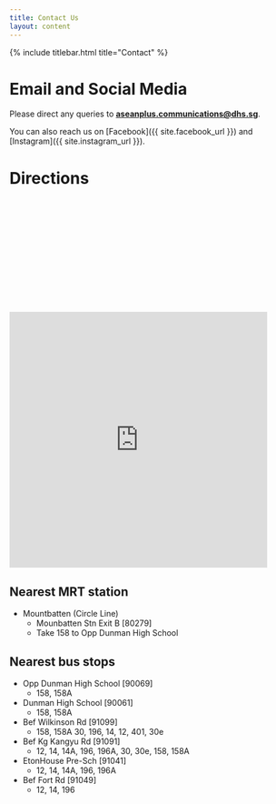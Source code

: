 ```yaml
---
title: Contact Us
layout: content
---
```


{% include titlebar.html title="Contact" %}

# Email and Social Media

Please direct any queries to **aseanplus.communications@dhs.sg**.

You can also reach us on [Facebook]({{ site.facebook_url }}) and [Instagram]({{ site.instagram_url }}).

# Directions

<iframe src="https://www.google.com/maps/embed?pb=!1m18!1m12!1m3!1d3988.7927519927207!2d103.88005031495246!3d1.2991301990524735!2m3!1f0!2f0!3f0!3m2!1i1024!2i768!4f13.1!3m3!1m2!1s0x31da1844cf14b4cd%3A0x46b9ea77aa511924!2sDunman+High+School!5e0!3m2!1sen!2ssg!4v1549031628282" width="600" height="450" frameborder="0" style="width:90%;border:0;margin-top:5vh;" allowfullscreen></iframe>


## Nearest MRT station
* Mountbatten (Circle Line)
    * Mounbatten Stn Exit B [80279]
    * Take 158 to Opp Dunman High School

## Nearest bus stops
* Opp Dunman High School [90069]
    * 158, 158A
* Dunman High School [90061]
    * 158, 158A
* Bef Wilkinson Rd [91099]
    * 158, 158A 30, 196, 14, 12, 401, 30e
* Bef Kg Kangyu Rd [91091]
    * 12, 14, 14A, 196, 196A, 30, 30e, 158, 158A
* EtonHouse Pre-Sch [91041]
    * 12, 14, 14A, 196, 196A
* Bef Fort Rd [91049]
    * 12, 14, 196



